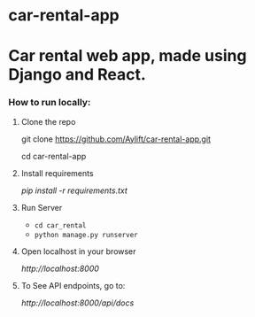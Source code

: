 # car-rental-app
<h1>Car rental web app, made using Django and React.</h1>

### How to run locally:
1. Clone the repo

    git clone https://github.com/Aylift/car-rental-app.git
   
    cd car-rental-app

2. Install requirements
 
    _pip install -r requirements.txt_

3. Run Server

    - `cd car_rental`
    - `python manage.py runserver`

4. Open localhost in your browser

    _http://localhost:8000_

5. To See API endpoints, go to:

    _http://localhost:8000/api/docs_